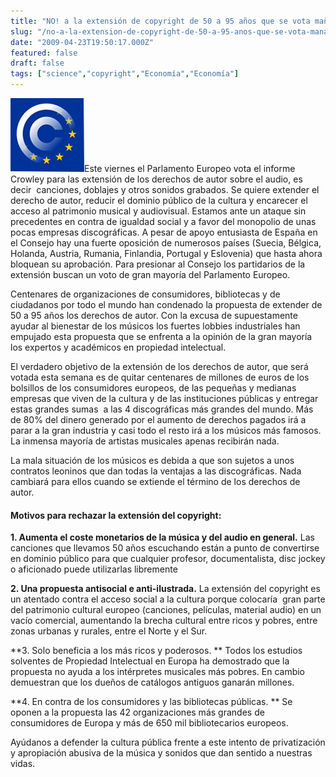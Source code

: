 ```yaml
---
title: "NO! a la extensión de copyright de 50 a 95 años que se vota mañana viernes"
slug: "/no-a-la-extension-de-copyright-de-50-a-95-anos-que-se-vota-manana-viernes"
date: "2009-04-23T19:50:17.000Z"
featured: false
draft: false
tags: ["science","copyright","Economía","Economía"]
---
```



![250px-european_copyrightsvg_](./images/250px-european_copyrightsvg__absick.jpg "250px-european_copyrightsvg_")Este viernes el Parlamento Europeo vota el informe Crowley para las extensión de los derechos de autor sobre el audio, es decir  canciones, doblajes y otros sonidos grabados. Se quiere extender el derecho de autor, reducir el dominio público de la cultura y encarecer el acceso al patrimonio musical y audiovisual. Estamos ante un ataque sin precedentes en contra de igualdad social y a favor del monopolio de unas pocas empresas discográficas. A pesar de apoyo entusiasta de España en el Consejo hay una fuerte oposición de numerosos países (Suecia, Bélgica, Holanda, Austria, Rumania, Finlandia, Portugal y Eslovenia) que hasta ahora bloquean su aprobación. Para presionar al Consejo los partidarios de la extensión buscan un voto de gran mayoría del Parlamento Europeo.

Centenares de organizaciones de consumidores, bibliotecas y de ciudadanos por todo el mundo han condenado la propuesta de extender de 50 a 95 años los derechos de autor. Con la excusa de supuestamente ayudar al bienestar de los músicos los fuertes lobbies industriales han empujado esta propuesta que se enfrenta a la opinión de la gran mayoría los expertos y académicos en propiedad intelectual.

El verdadero objetivo de la extensión de los derechos de autor, que será votada esta semana es de quitar centenares de millones de euros de los bolsillos de los consumidores europeos, de las pequeñas y medianas empresas que viven de la cultura y de las instituciones públicas y entregar estas grandes sumas  a las 4 discográficas más grandes del mundo. Más de 80% del dinero generado por el aumento de derechos pagados irá a parar a la gran industria y casi todo el resto irá a los músicos más famosos. La inmensa mayoría de artistas musicales apenas recibirán nada.

La mala situación de los músicos es debida a que son sujetos a unos contratos leoninos que dan todas la ventajas a las discográficas. Nada cambiará para ellos cuando se extiende el término de los derechos de autor.

#### Motivos para rechazar la extensión del copyright:

**1. Aumenta el coste monetarios de la música y del audio en general.** Las canciones que llevamos 50 años escuchando están a punto de convertirse en dominio público para que cualquier profesor, documentalista, disc jockey o aficionado puede utilizarlas libremente

**2. Una propuesta antisocial e anti-ilustrada.** La extensión del copyright es un atentado contra el acceso social a la cultura porque colocaría  gran parte del patrimonio cultural europeo (canciones, películas, material audio) en un vacío comercial, aumentando la brecha cultural entre ricos y pobres, entre zonas urbanas y rurales, entre el Norte y el Sur.

**3. Solo beneficia a los más ricos y poderosos. ** Todos los estudios solventes de Propiedad Intelectual en Europa ha demostrado que la propuesta no ayuda a los intérpretes musicales más pobres. En cambio demuestran que los dueños de catálogos antiguos ganarán millones.

**4. En contra de los consumidores y las bibliotecas públicas. ** Se oponen a la propuesta las 42 organizaciones más grandes de consumidores de Europa y más de 650 mil bibliotecarios europeos.

Ayúdanos a defender la cultura pública frente a este intento de privatización y apropiación abusiva de la música y sonidos que dan sentido a nuestras vidas.



